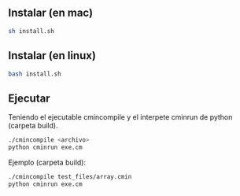 ## Instalar (en mac)

```bash
sh install.sh
```

## Instalar (en linux)

```bash
bash install.sh
```


## Ejecutar 

Teniendo el ejecutable cmincompile y el interpete cminrun de python (carpeta build).

```bash
./cmincompile <archivo>
python cminrun exe.cm
```

Ejemplo (carpeta build):
```bash
./cmincompile test_files/array.cmin
python cminrun exe.cm
```

